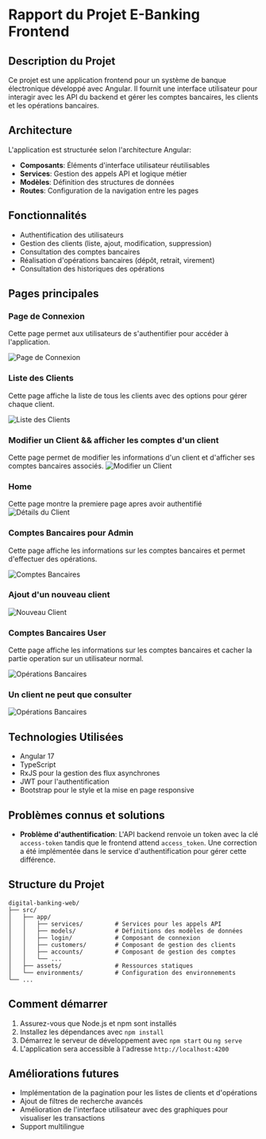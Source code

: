 # Rapport du Projet E-Banking Frontend

## Description du Projet
Ce projet est une application frontend pour un système de banque électronique développé avec Angular. Il fournit une interface utilisateur pour interagir avec les API du backend et gérer les comptes bancaires, les clients et les opérations bancaires.

## Architecture
L'application est structurée selon l'architecture Angular:
- **Composants**: Éléments d'interface utilisateur réutilisables
- **Services**: Gestion des appels API et logique métier
- **Modèles**: Définition des structures de données
- **Routes**: Configuration de la navigation entre les pages

## Fonctionnalités
- Authentification des utilisateurs
- Gestion des clients (liste, ajout, modification, suppression)
- Consultation des comptes bancaires
- Réalisation d'opérations bancaires (dépôt, retrait, virement)
- Consultation des historiques des opérations

## Pages principales

### Page de Connexion
Cette page permet aux utilisateurs de s'authentifier pour accéder à l'application.

![Page de Connexion](screenshots/auth.png)


### Liste des Clients
Cette page affiche la liste de tous les clients avec des options pour gérer chaque client.

![Liste des Clients](screenshots/customers.png)

### Modifier un Client && afficher les comptes d'un client
Cette page permet de modifier les informations d'un client et d'afficher ses comptes bancaires associés.
![Modifier un Client](screenshots/details.png)



### Home
Cette page montre la premiere page apres avoir authentifié
![Détails du Client](screenshots/home.png)


### Comptes Bancaires pour Admin
Cette page affiche les informations sur les comptes bancaires et permet d'effectuer des opérations.

![Comptes Bancaires](screenshots/adminOp.png)

### Ajout d'un nouveau client
![Nouveau Client](screenshots/image.png)


### Comptes Bancaires User
Cette page affiche les informations sur les comptes bancaires et cacher la partie operation sur un utilisateur normal.

![Opérations Bancaires](screenshots/cacheOperation.png)

### Un client ne peut que consulter

![Opérations Bancaires](screenshots/image1.png)

## Technologies Utilisées
- Angular 17
- TypeScript
- RxJS pour la gestion des flux asynchrones
- JWT pour l'authentification
- Bootstrap pour le style et la mise en page responsive

## Problèmes connus et solutions
- **Problème d'authentification**: L'API backend renvoie un token avec la clé `access-token` tandis que le frontend attend `access_token`. Une correction a été implémentée dans le service d'authentification pour gérer cette différence.

## Structure du Projet
```
digital-banking-web/
├── src/
│   ├── app/
│   │   ├── services/         # Services pour les appels API
│   │   ├── models/           # Définitions des modèles de données
│   │   ├── login/            # Composant de connexion
│   │   ├── customers/        # Composant de gestion des clients
│   │   ├── accounts/         # Composant de gestion des comptes
│   │   └── ...
│   ├── assets/               # Ressources statiques
│   └── environments/         # Configuration des environnements
└── ...
```

## Comment démarrer
1. Assurez-vous que Node.js et npm sont installés
2. Installez les dépendances avec `npm install`
3. Démarrez le serveur de développement avec `npm start` ou `ng serve`
4. L'application sera accessible à l'adresse `http://localhost:4200`



## Améliorations futures
- Implémentation de la pagination pour les listes de clients et d'opérations
- Ajout de filtres de recherche avancés
- Amélioration de l'interface utilisateur avec des graphiques pour visualiser les transactions
- Support multilingue
